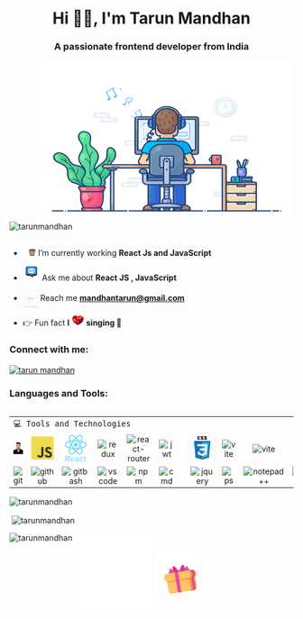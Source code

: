 <h1 align="center">Hi 🙋‍♂️, I'm Tarun Mandhan</h1>
<h3 align="center">A passionate frontend developer from India</h3>

<img align="right" alt="coding" width="450" height="285" src="https://github.com/tarunmandhan/tarunmandhan/blob/main/5.gif"/>

<p align="left"> <img src="https://komarev.com/ghpvc/?username=tarunmandhan&label=Profile%20views&color=0e75b6&style=flat" alt="tarunmandhan" /> </p>

- <img
          src="https://github.com/tarunmandhan/tarunmandhan/blob/main/plant2.gif"
          alt="plant"
          width="23"
          height="30"
        />  I’m currently working **React Js and JavaScript**

- <img
          src="https://github.com/tarunmandhan/tarunmandhan/blob/main/c20.gif"
          alt="ask"
          width="30"
          height="27"
        /> Ask me about **React JS , JavaScript**


- <img align="center" src="https://github.com/PiyushKumarSingh-90/gif/blob/main/372102050_LINKEDIN_ICON_TRANSPARENT_1080%20(2).gif" alt="gmail logo" height="30" width="27" /> Reach me **mandhantarun@gmail.com**

  

- 👉 Fun fact **I <img
          src="https://github.com/tarunmandhan/tarunmandhan/blob/main/c16.gif"
          alt="heart"
          width="23"
          height="19"
        /> singing 🎤**

<h3 align="left">Connect with me:</h3>
<p align="left">
<a href="https://linkedin.com/in/tarun mandhan" target="blank"><img align="center" src="https://raw.githubusercontent.com/rahuldkjain/github-profile-readme-generator/master/src/images/icons/Social/linked-in-alt.svg" alt="tarun mandhan" height="30" width="40" /></a>
</p>

<h3 align="left">Languages and Tools:</h3>


<table align="left">
          <tr><td align="left" colspan="14"><kbd>  💻 Tools and Technologies</kbd></td></tr>
  <tr>                       
 <td align="center" width="68">
<img src="https://github.com/tarunmandhan/tarunmandhan/blob/main/tarun 14-06-2018 .jpg" alt="t5" />    
 </td>
 
<td align="center" width="68">
<img src="https://raw.githubusercontent.com/devicons/devicon/master/icons/javascript/javascript-original.svg" alt="javascript"  />
</td> 

<td align="center" width="68">
<img src="https://raw.githubusercontent.com/devicons/devicon/master/icons/react/react-original-wordmark.svg" alt="react"  />
  </td>
  
<td align="center" width="68">
 <img src="https://cdn.worldvectorlogo.com/logos/redux.svg" alt="redux"  />
</td>

<td align="center" width="68">
<img src="https://reactrouter.com/_brand/React%20Router%20Brand%20Assets/React%20Router%20Logo/Dark.svg" alt="react-router"  />
</td>  

<td align="center" width="68">
<img src="https://cdn.worldvectorlogo.com/logos/jwt-3.svg" alt="jwt"  />
</td>

<td align="center" width="68">
<img src="https://raw.githubusercontent.com/devicons/devicon/master/icons/html5/html5-original-wordmark.svg" alt="html5" />
</td>

<td align="center" width="68">
<img src="https://raw.githubusercontent.com/devicons/devicon/master/icons/css3/css3-original-wordmark.svg" alt="css3"  />
</td>

<td align="center" width="68">
<img src="https://cdn.worldvectorlogo.com/logos/vitejs.svg" alt="vite" />
</td>
        
<td align="center" width="68">
  <img
    src="https://cdn.worldvectorlogo.com/logos/create-react-app.svg"
    alt="vite"
  />
</td>

<td align="center" width="68">
  <img
    src="https://www.vectorlogo.zone/logos/tailwindcss/tailwindcss-icon.svg"
    alt="tailwind"
  />
</td>

<td align="center" width="68">
  <img
    src="https://cdn.worldvectorlogo.com/logos/bootstrap-5-1.svg"
    alt="bootstrap"
  />
</td>

     

<td align="center" width="68">
  <img src="https://cdn.worldvectorlogo.com/logos/sass-1.svg" alt="sass" />
</td>

<td align="center" width="68">
  <img src="https://cdn.worldvectorlogo.com/logos/postman.svg" alt="postman" />
</td>

</tr>    
<tr>
     
<td align="center" width="68">
  <img
    src="https://www.vectorlogo.zone/logos/git-scm/git-scm-icon.svg"
    alt="git"
  />
</td>
    
<td align="center" width="68">
  <img
    src="https://www.vectorlogo.zone/logos/github/github-tile.svg"
    alt="github"
  />
</td>

<td align="center" width="68">
  <img src="https://cdn.worldvectorlogo.com/logos/git-bash.svg" alt="gitbash" />
</td>

<td align="center" width="68">
  <img
    src="https://cdn.worldvectorlogo.com/logos/visual-studio-code-1-1.svg"
    alt="vs code"
  />
</td> 
<td align="center" width="68">
  <img src="https://cdn.worldvectorlogo.com/logos/npm.svg" alt="npm" />
</td>

<td align="center" width="68">
  <img
    src="https://cdn.icon-icons.com/icons2/1808/PNG/512/command-line_115191.png"
    alt="cmd"
  />
</td>

<td align="center" width="68">
  <img
    src="https://raw.githubusercontent.com/devicons/devicon/master/icons/c/c-original.svg"
    alt="c"
  />
</td>

<td align="center" width="68">
  <img
    src="https://cdn.icon-icons.com/icons2/2415/PNG/96/jquery_plain_wordmark_logo_icon_146445.png"
    alt="jquery"
  />
</td>

<td align="center" width="68">
  <img
    src="https://cdn.worldvectorlogo.com/logos/photoshop-cc-4.svg"
    alt="ps"
  />
</td>

<td align="center" width="68">
  <img
    src="https://upload.wikimedia.org/wikipedia/commons/f/f5/Notepad_plus_plus.png"
    alt="notepad++"
  />
</td>

<td align="center" width="68">
  <img
    src="https://cdn.worldvectorlogo.com/logos/netlify.svg"
    alt="notepad++"
  />
</td>

<td align="center" width="68">
  <img
    src="https://cdn.worldvectorlogo.com/logos/firebase-1.svg"
    alt="firebase"
  />
</td>

<td align="center" width="68">
  <img src="https://cdn.worldvectorlogo.com/logos/json.svg" alt="json" />
</td>

<td></td>
  </tr>
</table>

<p><img align="center" src="https://github-readme-streak-stats.herokuapp.com/?user=tarunmandhan&" alt="tarunmandhan" /></p>
<p>&nbsp;<img align="center" src="https://github-readme-stats.vercel.app/api?username=tarunmandhan&show_icons=true&locale=en" alt="tarunmandhan" /></p>
<p><img align="left" src="https://github-readme-stats.vercel.app/api/top-langs?username=tarunmandhan&show_icons=true&locale=en&layout=compact" alt="tarunmandhan" /></p>

<p>
   <img align="center" src="https://github.com/tarunmandhan/tarunmandhan/blob/main/thank-you.gif" alt="tarunmandhan" 
          width="140" height="140"/>
   <img align="center" src="https://github.com/tarunmandhan/tarunmandhan/blob/main/gift.gif" alt="tarunmandhan"  
          width="77" height="77"/>
</p>

          

